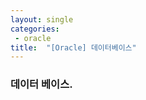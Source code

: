 ```yaml
---
layout: single
categories:
 - oracle
title:  "[Oracle] 데이터베이스"
---
```


### 데이터 베이스.

```sql



```
